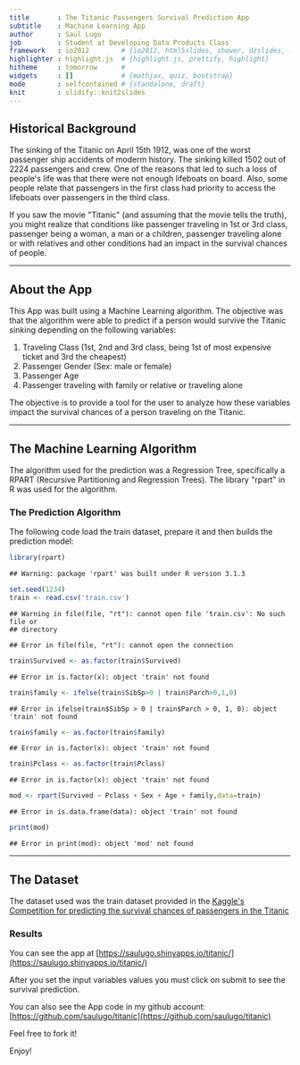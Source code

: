 ```yaml
---
title       : The Titanic Passengers Survival Prediction App
subtitle    : Machine Learning App
author      : Saul Lugo
job         : Student at Developing Data Products Class
framework   : io2012        # {io2012, html5slides, shower, dzslides, ...}
highlighter : highlight.js  # {highlight.js, prettify, highlight}
hitheme     : tomorrow      # 
widgets     : []            # {mathjax, quiz, bootstrap}
mode        : selfcontained # {standalone, draft}
knit        : slidify::knit2slides
---
```


## Historical Background

The sinking of the Titanic on April 15th 1912, was one of the worst passenger ship accidents of moderm history. The sinking killed 1502 out of 2224 passengers and crew. One of the reasons that led to such 
a loss of people's life was that there were not enough lifeboats on board. Also, some people relate that passengers in the first class had priority to access the lifeboats over passengers in the third class.

If you saw the movie "Titanic" (and assuming that the movie tells the truth), you might realize
that conditions like passenger traveling in 1st or 3rd class, passenger being a woman, a man or a
children, passenger traveling alone or with relatives and other conditions had an impact in the survival chances of people.

--- 

## About the App

This App was built using a Machine Learning algorithm. The objective was that the algorithm were
able to predict if a person would survive the Titanic sinking depending on the following variables:

1. Traveling Class (1st, 2nd and 3rd class, being 1st of most expensive ticket and 3rd the cheapest)
2. Passenger Gender (Sex: male or female)
3. Passenger Age
4. Passenger traveling with family or relative or traveling alone

The objective is to provide a tool for the user to analyze how these variables impact the survival
chances of a person traveling on the Titanic.

---

## The Machine Learning Algorithm

The algorithm used for the prediction was a Regression Tree, specifically a RPART (Recursive 
Partitioning and Regression Trees). The library "rpart" in R was used for the algorithm.
 
### The Prediction Algorithm

The following code load the train dataset, prepare it and then builds the prediction model:


```r
library(rpart)
```

```
## Warning: package 'rpart' was built under R version 3.1.3
```

```r
set.seed(1234)
train <- read.csv('train.csv')
```

```
## Warning in file(file, "rt"): cannot open file 'train.csv': No such file or
## directory
```

```
## Error in file(file, "rt"): cannot open the connection
```

```r
train$Survived <- as.factor(train$Survived)
```

```
## Error in is.factor(x): object 'train' not found
```

```r
train$family <- ifelse(train$SibSp>0 | train$Parch>0,1,0)
```

```
## Error in ifelse(train$SibSp > 0 | train$Parch > 0, 1, 0): object 'train' not found
```

```r
train$family <- as.factor(train$family)
```

```
## Error in is.factor(x): object 'train' not found
```

```r
train$Pclass <- as.factor(train$Pclass)
```

```
## Error in is.factor(x): object 'train' not found
```

```r
mod <- rpart(Survived ~ Pclass + Sex + Age + family,data=train)
```

```
## Error in is.data.frame(data): object 'train' not found
```

```r
print(mod)
```

```
## Error in print(mod): object 'mod' not found
```

---

## The Dataset

The dataset used was the train dataset provided in the [Kaggle's Competition for predicting the
survival chances of passengers in the Titanic](https://www.kaggle.com/c/titanic/data)

### Results

You can see the app at [https://saulugo.shinyapps.io/titanic/](https://saulugo.shinyapps.io/titanic/)

After you set the input variables values you must click on submit to see the survival prediction.

You can also see the App code in my github account:
[https://github.com/saulugo/titanic](https://github.com/saulugo/titanic)

Feel free to fork it!

Enjoy!
